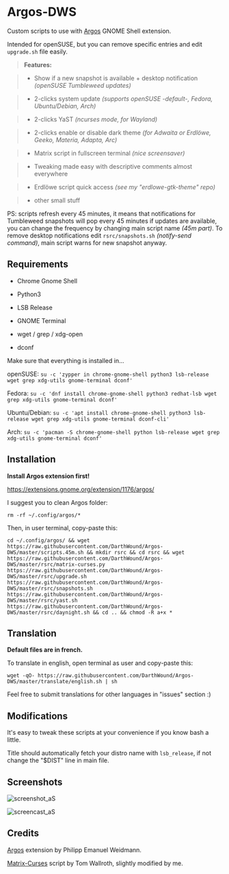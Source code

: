 # Argos-DWS

Custom scripts to use with [Argos](https://extensions.gnome.org/extension/1176/argos/) GNOME Shell extension.

Intended for openSUSE, but you can remove specific entries and edit `upgrade.sh` file easily.

> **Features:**

> * Show if a new snapshot is available + desktop notification _(openSUSE Tumbleweed updates)_

> * 2-clicks system update _(supports openSUSE -default-, Fedora, Ubuntu/Debian, Arch)_

> * 2-clicks YaST _(ncurses mode, for Wayland)_

> * 2-clicks enable or disable dark theme _(for Adwaita or Erdlöwe, Geeko, Materia, Adapta, Arc)_

> * Matrix script in fullscreen terminal _(nice screensaver)_

> * Tweaking made easy with descriptive comments almost everywhere

> * Erdlöwe script quick access _(see my "erdlowe-gtk-theme" repo)_

> * other small stuff

PS: scripts refresh every 45 minutes, it means that notifications for Tumbleweed snapshots will pop every 45 minutes if updates are available, you can change the frequency by changing main script name _(45m part)_. To remove desktop notifications edit `rsrc/snapshots.sh` _(notify-send command)_, main script warns for new snapshot anyway.

## Requirements

- Chrome Gnome Shell

- Python3

- LSB Release

- GNOME Terminal

- wget / grep / xdg-open

- dconf

Make sure that everything is installed in...

openSUSE: `su -c 'zypper in chrome-gnome-shell python3 lsb-release wget grep xdg-utils gnome-terminal dconf'`

Fedora: `su -c 'dnf install chrome-gnome-shell python3 redhat-lsb wget grep xdg-utils gnome-terminal dconf'`

Ubuntu/Debian: `su -c 'apt install chrome-gnome-shell python3 lsb-release wget grep xdg-utils gnome-terminal dconf-cli'`

Arch: `su -c 'pacman -S chrome-gnome-shell python lsb-release wget grep xdg-utils gnome-terminal dconf'`

## Installation

**Install Argos extension first!**

https://extensions.gnome.org/extension/1176/argos/

I suggest you to clean Argos folder:
```
rm -rf ~/.config/argos/*
```

Then, in user terminal, copy-paste this:
```
cd ~/.config/argos/ && wget https://raw.githubusercontent.com/DarthWound/Argos-DWS/master/scripts.45m.sh && mkdir rsrc && cd rsrc && wget https://raw.githubusercontent.com/DarthWound/Argos-DWS/master/rsrc/matrix-curses.py https://raw.githubusercontent.com/DarthWound/Argos-DWS/master/rsrc/upgrade.sh https://raw.githubusercontent.com/DarthWound/Argos-DWS/master/rsrc/snapshots.sh https://raw.githubusercontent.com/DarthWound/Argos-DWS/master/rsrc/yast.sh https://raw.githubusercontent.com/DarthWound/Argos-DWS/master/rsrc/daynight.sh && cd .. && chmod -R a+x *
```

## Translation

**Default files are in french.**

To translate in english, open terminal as user and copy-paste this:
```
wget -qO- https://raw.githubusercontent.com/DarthWound/Argos-DWS/master/translate/english.sh | sh
```

Feel free to submit translations for other languages in "issues" section :)

## Modifications

It's easy to tweak these scripts at your convenience if you know bash a little.

Title should automatically fetch your distro name with `lsb_release`, if not change the "$DIST" line in main file. 

## Screenshots

![screenshot_aS](https://i.imgur.com/brWHcIN.png)

![screencast_aS](https://i.imgur.com/k2VavpU.gif)

## Credits

[Argos](https://github.com/p-e-w/argos/) extension by Philipp Emanuel Weidmann.

[Matrix-Curses](http://github.com/devsnd/matrix-curses/) script by Tom Wallroth, slightly modified by me.
